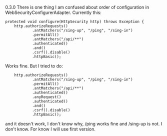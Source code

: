 0.3.0
There is one thing I am confused about order of configuration in WebSecurityConfigurerAdapter.
Currently this:

    protected void configure(HttpSecurity http) throws Exception {
        http.authorizeRequests()
                .antMatchers("/sing-up", "/ping", "/sing-in")
                .permitAll()
                .antMatchers("/api/**")
                .authenticated()
                .and()
                .csrf().disable()
                .httpBasic();
                
Works fine. But I tried to do: 

        http.authorizeRequests()
                .antMatchers("/sing-up", "/ping", "/sing-in")
                .permitAll()
                .antMatchers("/api/**")
                .authenticated()
                .anyRequest()
                .authenticated()
                .and()
                .csrf().disable()
                .httpBasic();
                
and it doesn't work, I don't know why, /ping works fine and /sing-up is not. I don't know. For know I will use first version.